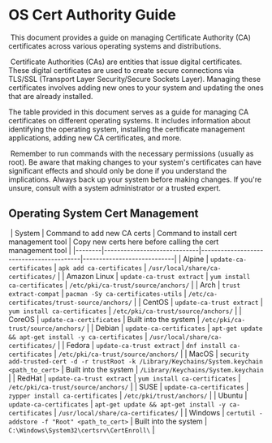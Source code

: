 # OS Cert Authority Guide
​
This document provides a guide on managing Certificate Authority (CA) certificates across various operating systems and distributions.

​
Certificate Authorities (CAs) are entities that issue digital certificates. These digital certificates are used to create secure connections via TLS/SSL (Transport Layer Security/Secure Sockets Layer). Managing these certificates involves adding new ones to your system and updating the ones that are already installed.
​

The table provided in this document serves as a guide for managing CA certificates on different operating systems. It includes information about identifying the operating system, installing the certificate management applications, adding new CA certificates, and more.

​
Remember to run commands with the necessary permissions (usually as root). Be aware that making changes to your system's certificates can have significant effects and should only be done if you understand the implications. Always back up your system before making changes. If you're unsure, consult with a system administrator or a trusted expert.
​
​
## Operating System Cert Management
​
| System | Command to add new CA certs | Command to install cert management tool | Copy new certs here before calling the cert management tool |
|--------|-----------------------------|-----------------------------------------|----------------------------|
| Alpine | `update-ca-certificates` | `apk add ca-certificates` | `/usr/local/share/ca-certificates/` |
| Amazon Linux | `update-ca-trust extract` | `yum install ca-certificates` | `/etc/pki/ca-trust/source/anchors/` |
| Arch | `trust extract-compat` | `pacman -Sy ca-certificates-utils` | `/etc/ca-certificates/trust-source/anchors/` |
| CentOS | `update-ca-trust extract` | `yum install ca-certificates` | `/etc/pki/ca-trust/source/anchors/` |
| CoreOS | `update-ca-certificates` | Built into the system | `/etc/pki/ca-trust/source/anchors/` |
| Debian | `update-ca-certificates` | `apt-get update && apt-get install -y ca-certificates` | `/usr/local/share/ca-certificates/` |
| Fedora | `update-ca-trust extract` | `dnf install ca-certificates` | `/etc/pki/ca-trust/source/anchors/` |
| MacOS | `security add-trusted-cert -d -r trustRoot -k /Library/Keychains/System.keychain <path_to_cert>` | Built into the system | `/Library/Keychains/System.keychain` |
| RedHat | `update-ca-trust extract` | `yum install ca-certificates` | `/etc/pki/ca-trust/source/anchors/` |
| SUSE | `update-ca-certificates` | `zypper install ca-certificates` | `/etc/pki/trust/anchors/` |
| Ubuntu | `update-ca-certificates` | `apt-get update && apt-get install -y ca-certificates` | `/usr/local/share/ca-certificates/` |
| Windows | `certutil -addstore -f "Root" <path_to_cert>` | Built into the system | `C:\Windows\System32\certsrv\CertEnroll\` |
​